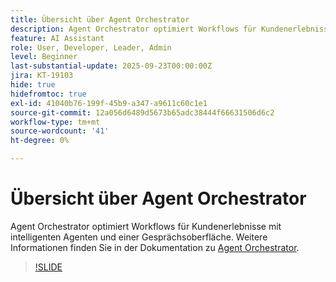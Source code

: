 ```yaml
---
title: Übersicht über Agent Orchestrator
description: Agent Orchestrator optimiert Workflows für Kundenerlebnisse mit intelligenten Agenten und einer Gesprächsoberfläche.
feature: AI Assistant
role: User, Developer, Leader, Admin
level: Beginner
last-substantial-update: 2025-09-23T00:00:00Z
jira: KT-19103
hide: true
hidefromtoc: true
exl-id: 41040b76-199f-45b9-a347-a9611c60c1e1
source-git-commit: 12a056d6489d5673b65adc38444f66631506d6c2
workflow-type: tm+mt
source-wordcount: '41'
ht-degree: 0%

---
```


# Übersicht über Agent Orchestrator

Agent Orchestrator optimiert Workflows für Kundenerlebnisse mit intelligenten Agenten und einer Gesprächsoberfläche. Weitere Informationen finden Sie in der Dokumentation zu [Agent Orchestrator](https://experienceleague.adobe.com/en/docs/experience-cloud-ai/experience-cloud-ai/agents/agent-orchestrator).

>[!SLIDE](agent-orchestrator-overview)
